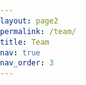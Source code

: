 ```yaml
---
layout: page2
permalink: /team/
title: Team
nav: true
nav_order: 3
---
```


<html lang="en">
<head>
    <meta charset="UTF-8">
    <meta name="viewport" content="width=device-width, initial-scale=1.0">
    <title>Team Page</title>
    <style>
        body {
            font-family: Arial, sans-serif;
            margin: 0;
            padding: 0;
        }

        .team-container {
            text-align: left;
            padding: 0px;
            max-width: 1200px;
            margin: 0 auto;
        }

        .organization-container {
            text-align: left;
            background-color: #EBF8FF;
            padding-top: 50px; /* Kun top-padding */
            margin: 0; /* Fjern automatisk margin */
            width: 100%; /* Sørg for at boksen fylder hele bredden */
            box-sizing: border-box; /* Sørg for at padding og border inkluderes i elementets totale bredde */
        }

        .intro-section {
            background-color: #6A5B4E; 
            padding: 60px; /* Tilføj lidt padding */
            text-align: left; /* Center tekst og billede */
            width: 100%; /* Fuld bredde */
            box-sizing: border-box; /* Inkluder padding i bredden */
        }

        .team-intro {
            margin: 0 150px; /* Juster marginen som ønsket */
            font-size: 35px; /* Juster skriftstørrelsen */
            line-height: 1.9; /* Øg linjehøjden for bedre læsbarhed */
            text-align: center; /* Center tekst og billede */
            /*font-weight: bold; */
        }


        .team-section {
            background-color: #E6DED0; 
            padding: 15px; /* Tilføj lidt padding */
            text-align: left; /* Center tekst og billede */
            width: 100%; /* Fuld bredde */
            box-sizing: border-box; /* Inkluder padding i bredden */
        }

        .team-title {
        color: #062a40; /* Mørkeblå farve */
        }


        .tab-container {
            display: flex;
            justify-content: center;
            margin-bottom: 20px;
            border-bottom: 2px solid #ccc;
            position: relative;
        }

        .tab-button {
            background-color: transparent;
            border: none;
            padding: 10px 10px;
            cursor: pointer;
            font-size: 25px;
            font-weight: normal;
            color: #666;
            transition: color 0.3s;
            position: relative;
            text-align: center;
            flex: 1;
        }

        .tab-button.active {
            font-weight: bold;
            color: #000;
        }

        .tab-button.active::after {
            content: '';
            position: absolute;
            left: 0;
            bottom: -1px;
            width: 100%;
            height: 2px;
            background-color: #001a33;
            border-radius: 1px;
        }

        .tab-button:hover {
            color: #333;
        }

        .tab-content {
            display: none;
            padding: 20px;
        }

        .team-grid {
            display: grid;
            grid-template-columns: repeat(auto-fill, minmax(220px, 1fr));
            gap: 20px;
            padding: 0;
        }

        .team-member {
            text-align: left;
            cursor: pointer;
            transition: none;
        }

        .team-member img {
            width: 100%;
            height: auto;
            object-fit: cover;
            border: none;
            margin-bottom: 10px;
            display: block;
        }

        .team-member h3 {
            margin: 10px 0 5px;
            font-weight: bold;
            font-size: 24px;
        }

        .team-member p {
            color: #666;
            margin: 0;
            font-size: 20px;
        }

        .modal {
            display: none;
            position: fixed;
            z-index: 1;
            left: 0;
            top: 0;
            width: 100%;
            height: 100%;
            overflow: auto;
            background-color: rgba(0, 0, 0, 0.6);
            backdrop-filter: blur(5px);
        }

        .modal-content {
            background-color: #fff;
            margin: 5% auto;
            padding: 20px;
            width: 60%;
            max-width: 600px;
            text-align: left;
            position: relative;
            border-radius: 0;
        }

        .modal img {
            width: 100%;
            height: auto;
            object-fit: cover;
            border: none;
            margin-bottom: 20px;
        }

        .close {
            color: #aaa;
            font-size: 28px;
            font-weight: bold;
            position: absolute;
            top: 10px;
            right: 20px;
        }

        .close:hover,
        .close:focus {
            color: black;
            text-decoration: none;
            cursor: pointer;
        }

        .modal h3 {
            margin: 10px 0 5px;
            font-weight: bold;
            font-size: 24px;
        }

        .modal p {
            color: #666;
            margin: 0;
        }

        .modal .additional-details {
            color: #000 !important;
            margin-top: 15px;
        }
        
        /* Styling for links */
        a {
            color: #007bff; /* Blå farve */
            text-decoration: none; /* Fjern understregning */
        }

        a:hover {
            text-decoration: underline; /* Understregning ved hover */
        }

        /* Styling for links inde i modals */
        .modal a {
            color: #007bff; /* Blå farve */
        }

        .modal a:hover {
            text-decoration: underline; /* Understregning ved hover */
        }

        /* Styling for Organization sektion */
        .organization-section {
            background-color: #EBF8FF; /* Lys blå baggrundsfarve */
            padding: 50px; /* Tilføj lidt padding */
            text-align: left; /* Center tekst og billede */
            width: 100%; /* Fuld bredde */
            box-sizing: border-box; /* Inkluder padding i bredden */
        }

        .organization-section img {
            max-width: 100%; /* Sørg for, at billedet ikke overskrider containerens bredde */
            height: auto; /* Bevar billedets aspektforhold */
            border: none; /* Ingen kantlinje */
        }

        /* Container inden i Organization sektionen for at centrere indhold */
        .organization-section .container {
            max-width: 1250px; /* Max bredde for indholdet */
            margin: 0 auto; /* Center containeren */
            padding: 0 30px; /* Padding på siderne */
        }

        /* For store skærme, fx desktop */
        .team-grid {
            grid-template-columns: repeat(4, 1fr); /* 4 kolonner på store skærme */
            gap: 30px;
        }

        /* For mellemstore skærme, fx tablets og mindre desktops */
        @media only screen and (max-width: 1200px) {
            .team-grid {
                grid-template-columns: repeat(3, 1fr); /* 3 kolonner på mellemstore skærme */
                gap: 25px;
            }

            .team-member {
                transform: scale(0.95); /* Let skaleret */
            }
        }

        /* For mindre tablets og store mobilskærme */
        @media only screen and (max-width: 992px) {
            .team-grid {
                grid-template-columns: repeat(2, 1fr); /* 2 kolonner på mindre tablets */
                gap: 20px;
            }

            .team-member {
                transform: scale(0.9); /* Skalerer en smule ned */
            }
        }

        /* Dette er media queries for små skærme (mobil) */
        @media only screen and (max-width: 768px) {
            .team-grid {
                grid-template-columns: 1fr; /* 1 kolonne på helt små skærme */
                gap: 15px;
            }

            .team-member {
                transform: scale(0.85); /* Skalerer boksene lidt ned */
            }

            /* Her er de andre ændringer for små skærme */
            .team-container, .organization-container, .intro-section, .team-section {
                padding: 10px;
                margin: 0;
            }

            .team-intro {
                margin: 0 15px;
                font-size: 20px;
            }

            .team-title {
                font-size: 24px;
            }

            .tab-button {
                font-size: 16px; /* Mindre skriftstørrelse til tabs */
                padding: 8px;
            }

            .modal-content {
                width: 90%; /* Mindre modal bredde */
                margin: 10% auto;
                padding: 15px;
            }

            .organization-section {
                padding: 30px 10px;
            }

            .organization-section .container {
                padding: 0;
            }

            .team-member h3 {
                font-size: 18px;
            }

            .team-member p {
                font-size: 16px;
            }

            .team-intro p {
                font-size: 18px; /* Tilpas skriftstørrelsen på intro-teksten */
            }
        }

    </style>
</head>
<body>
    <div class="intro-section">
    <div style="height: 0px;"></div>
    <!-- Intro-sektion -->
    <div class="team-intro">
        <p style="color: #f2e6d9;">Welcome to our interdisciplinary team! Here, you can meet the members of DEPICT. Our strength lies in the diverse expertise of our members, who drive our projects to optimize imaging techniques and enhance diagnostic capabilities.</p>
    </div>
    <div style="height: 0px;"></div>
</div>


    <div class="team-section">
    <div class="team-container">
    <div style="height: 50px;"></div>
    <h1 class="team-title">Team</h1>
    <div style="height: 65px;"></div>
        <div class="tab-container">
            <button class="tab-button" onclick="showTab('center-managers')">Center Managers</button>
            <button class="tab-button" onclick="showTab('steering-committee')">Steering Committee</button>
            <button class="tab-button" onclick="showTab('ai-research-directors')">AI Research Directors</button>
            <button class="tab-button" onclick="showTab('board-of-directors')">Board of Directors</button>
        </div>

        <div style="height: 10px;"></div>

        <!-- Center Managers -->
        <div id="center-managers" class="tab-content">
            <div class="team-grid">
                <div class="team-member" onclick="openModal('modal1')">
                    <img src="/assets/img/Portræt_Flemming.jpg" alt="Flemming Littrup Andersen">
                    <h3>Flemming Littrup Andersen</h3>
                    <p>Lead Data Scientist </p>
                </div>
                <div class="team-member" onclick="openModal('modal2')">
                    <img src="/assets/img/Portræt_Adam.jpg" alt="Adam Espe Hansen">
                    <h3>Adam Espe Hansen</h3>
                    <p>Professor</p>
                </div>
            </div>
        </div>

        <!-- Steering Committee -->
        <div id="steering-committee" class="tab-content" style="display:none;">
            <div class="team-grid">
                <div class="team-member" onclick="openModal('modal3')">
                    <img src="/assets/img/paceholder_person.jpg" alt="Jann Mortensen">
                    <h3>Jann Mortensen</h3>
                    <p>Professor, Chief Physician</p>
                </div>
                <div class="team-member" onclick="openModal('modal4')">
                    <img src="/assets/img/Portræt_Flemming.jpg" alt="Flemming Littrup Andersen">
                    <h3>Flemming Littrup Andersen</h3>
                    <p>Lead Data Scientist</p>
                </div>
                <div class="team-member" onclick="openModal('modal5')">
                    <img src="/assets/img/paceholder_person.jpg" alt="Claes Ladefoged">
                    <h3>Claes Ladefoged</h3>
                    <p>Postdoc</p>
                </div>
                <div class="team-member" onclick="openModal('modal6')">
                    <img src="/assets/img/Portræt_Adam.jpg" alt="Adam Espe Hansen">
                    <h3>Adam Espe Hansen</h3>
                    <p>Professor</p>
                </div>
                <div class="team-member" onclick="openModal('modal7')">
                    <img src="/assets/img/paceholder_person.jpg" alt="Michael Bachmann">
                    <h3>Michael Bachmann</h3>
                    <p>Professor, Chief Physician</p>
                </div>
                <div class="team-member" onclick="openModal('modal8')">
                    <img src="/assets/img/paceholder_person.jpg" alt="Jonathan Carlsen">
                    <h3>Jonathan Carlsen</h3>
                    <p>Chief Physician</p>
                </div>
                <div class="team-member" onclick="openModal('modal9')">
                    <img src="/assets/img/paceholder_person.jpg" alt="Martin Lundsgaard">
                    <h3>Martin Lundsgaard</h3>
                    <p>Chief Physician</p>
                </div>
                <div class="team-member" onclick="openModal('modal10')">
                    <img src="/assets/img/paceholder_person.jpg" alt="Ian Law">
                    <h3>Ian Law</h3>
                    <p>Professor, Chief Physician</p>
                </div>
                <div class="team-member" onclick="openModal('modal11')">
                    <img src="/assets/img/paceholder_person.jpg" alt="Ida Robsøe">
                    <h3>Ida Robsøe</h3>
                    <p>Chief Bioanalyst</p>
                </div>
                <div class="team-member" onclick="openModal('modal12')">
                    <img src="/assets/img/paceholder_person.jpg" alt="Johnny Madelung">
                    <h3>Johnny Madelung</h3>
                    <p>Lead Radiographer</p>
                </div>
            </div>
        </div>

        <!-- AI Research Directors -->
        <div id="ai-research-directors" class="tab-content" style="display:none;">
            <div class="team-grid">
                <div class="team-member" onclick="openModal('modal13')">
                    <img src="/assets/img/paceholder_person.jpg" alt="Claes Ladefoged">
                    <h3>Claes Ladefoged</h3>
                    <p>Postdoc</p>
                </div>
                <div class="team-member" onclick="openModal('modal14')">
                    <img src="/assets/img/paceholder_person.jpg" alt="Michael Bachmann">
                    <h3>Michael Bachmann</h3>
                    <p>Professor, Chief Physician</p>
                </div>
            </div>
        </div>

        <!-- Board of Directors -->
        <div id="board-of-directors" class="tab-content" style="display:none;">
            <div class="team-grid">
                <div class="team-member" onclick="openModal('modal15')">
                    <img src="/assets/img/paceholder_person.jpg" alt="Malene Fischer">
                    <h3>Malene Fischer</h3>
                    <p>Director of Research</p>
                </div>
                <div class="team-member" onclick="openModal('modal16')">
                    <img src="/assets/img/paceholder_person.jpg" alt="Martin Lundsgaard">
                    <h3>Martin Lundsgaard</h3>
                    <p>Chief Physician</p>
                </div>
            </div>
        </div>

        <!-- Placeholder for footer positioning -->
        <div style="height: 50px;"></div>
    </div>
    </div>

    <!-- Organization sektion -->
    <div class="organization-section">
    <div class="container">
        <h1 class="team-title">Organization</h1>
        <img src="/assets/img/Organisationsdiagram.png" alt="Organizational Diagram">
    </div>
    </div>

    <!-- Modals -->
    <div id="modal1" class="modal">
        <div class="modal-content">
            <span class="close" onclick="closeModal('modal1')">&times;</span>
            <img src="/assets/img/Portræt_Flemming.jpg" alt="Flemming Littrup Andersen">
            <h3>Flemming Littrup Andersen</h3>
            <p>Datachef</p>
            <p class="additional-details">
                <a href="https://research.regionh.dk/da/persons/flemming-littrup-andersen" target="_blank">Flemming Littrup Andersen</a> is a Lead Data Scientist at Rigshospitalet, specializing in PET imaging, artificial intelligence, dataflow, and image modeling. He holds a PhD and brings extensive expertise to his role in advancing these fields.
                <br><br>
                Email: <a href="mailto:flemming.andersen@regionh.dk">flemming.andersen@regionh.dk</a>
                <br>
                Phone: <a href="tel:+4535458143">+45 35-45 81-43</a>
                <br>
                Location: 3982, Clinical Physiology and Nuclear Medicine
            </p>
        </div>
    </div>

    <div id="modal2" class="modal">
        <div class="modal-content">
            <span class="close" onclick="closeModal('modal2')">&times;</span>
            <img src="/assets/img/Portræt_Adam.jpg" alt="Adam Espe Hansen">
            <h3>Adam Espe Hansen</h3>
            <p>Professor</p>
            <p class="additional-details">
                <a href="https://research.regionh.dk/da/persons/adam-espe-hansen" target="_blank">Adam Espe Hansen</a> is a Clinical Professor of Radiology with a special focus on Magnetic Resonance Imaging (MRI) Physics.
                <br><br>
                Email: <a href="mailto:adam.espe.hansen@regionh.dk">adam.espe.hansen@regionh.dk</a>
                <br>
                Phone: <a href="tel:+4535458460">+45 35-45 84-60</a>
                <br>
                Location: 3023, Radiology and Scanning
            </p>
        </div>
    </div>


    <div id="modal3" class="modal">
        <div class="modal-content">
            <span class="close" onclick="closeModal('modal3')">&times;</span>
            <img src="/assets/img/paceholder_person.jpg" alt="Jann Mortensen">
            <h3>Jann Mortensen</h3>
            <p>Professor, Chief Physician, Dr. Med</p>
            <p class="additional-details">
                Email: <a href="mailto:jann.mortensen@regionh.dk">jann.mortensen@regionh.dk</a>
                <br>
                Phone: <a href="tel:+4535451716">+45 35-45 17-16</a>
                <br>
                Location: 4011, Clinical Physiology and Nuclear Medicines
            </p>
        </div>
    </div>


    <div id="modal4" class="modal">
        <div class="modal-content">
            <span class="close" onclick="closeModal('modal4')">&times;</span>
            <img src="/assets/img/Portræt_Flemming.jpg" alt="Flemming Littrup Andersen">
            <h3>Flemming Littrup Andersen</h3>
            <p>Datachef</p>
            <p class="additional-details">
                <a href="https://research.regionh.dk/da/persons/flemming-littrup-andersen" target="_blank">Flemming Littrup Andersen</a> is a Lead Data Scientist at Rigshospitalet, specializing in PET imaging, artificial intelligence, dataflow, and image modeling. He holds a PhD and brings extensive expertise to his role in advancing these fields.
                <br><br>
                Email: <a href="mailto:flemming.andersen@regionh.dk">flemming.andersen@regionh.dk</a>
                <br>
                Phone: <a href="tel:+4535458143">+45 35-45 81-43</a>
                <br>
                Location: 3982, Clinical Physiology and Nuclear Medicine
            </p>
        </div>
    </div>

    <div id="modal5" class="modal">
        <div class="modal-content">
            <span class="close" onclick="closeModal('modal5')">&times;</span>
            <img src="/assets/img/paceholder_person.jpg" alt="Claes Ladefoged">
            <h3>Claes Ladefoged</h3>
            <p>Postdoc</p>
            <p class="additional-details">
                Email: <a href="mailto:claes.noehr.ladefoged@regionh.dk">claes.noehr.ladefoged@regionh.dk</a>
                <br>
                Phone: <a href="tel:+4535454790">+45 35-45 47-90</a>
                <br>
                Location: 3982, Clinical Physiology and Nuclear Medicine
            </p>
        </div>
    </div>

    <div id="modal6" class="modal">
        <div class="modal-content">
            <span class="close" onclick="closeModal('modal6')">&times;</span>
            <img src="/assets/img/Portræt_Adam.jpg" alt="Adam Espe Hansen">
            <h3>Adam Espe Hansen</h3>
            <p>Professor</p>
            <p class="additional-details">
                <a href="https://research.regionh.dk/da/persons/adam-espe-hansen" target="_blank">Adam Espe Hansen</a> is a Clinical Professor of Radiology with a special focus on Magnetic Resonance Imaging (MRI) Physics.
                <br><br>
                Email: <a href="mailto:adam.espe.hansen@regionh.dk">adam.espe.hansen@regionh.dk</a>
                <br>
                Phone: <a href="tel:+4535458460">+45 35-45 84-60</a>
                <br>
                Location: 3023, Radiology and Scanning
            </p>
        </div>
    </div>

    <div id="modal7" class="modal">
        <div class="modal-content">
            <span class="close" onclick="closeModal('modal7')">&times;</span>
            <img src="/assets/img/paceholder_person.jpg" alt="Michael Bachmann">
            <h3>Michael Bachmann</h3>
            <p>Professor, Chief Physician</p>
            <p class="additional-details">
                Email: <a href="mailto:mbn@dadlnet.dk">mbn@dadlnet.dk</a>
                <br>
                Phone: <a href="tel:+4535453419">+45 35-45 34-19</a>
                <br>
                Location: 3023, Radiology and Scanning
            </p>
        </div>
    </div>

    <div id="modal8" class="modal">
        <div class="modal-content">
            <span class="close" onclick="closeModal('modal8')">&times;</span>
            <img src="/assets/img/paceholder_person.jpg" alt="Jonathan Carlsen">
            <h3>Jonathan Carlsen</h3>
            <p>Chief Physician</p>
            <p class="additional-details">
                Email: <a href="mailto:jonathan.frederik.carlsen@regionh.dk">jonathan.frederik.carlsen@regionh.dk</a>
                <br>
                Location: 2023, Radiology and Scanning
            </p>
        </div>
    </div>

    <div id="modal9" class="modal">
        <div class="modal-content">
            <span class="close" onclick="closeModal('modal9')">&times;</span>
            <img src="/assets/img/paceholder_person.jpg" alt="Martin Lundsgaard">
            <h3>Martin Lundsgaard</h3>
            <p>Chief Physician</p>
            <p class="additional-details">
                Email: <a href="mailto:martin.lundsgaard.hansen@regionh.dk">martin.lundsgaard.hansen@regionh.dk</a>
                <br>
                Phone: <a href="tel:+4521600236">+45 21-60 02-36</a>
                <br>
                Location: 2023, Radiology and Scanning
            </p>
        </div>
    </div>

    <div id="modal10" class="modal">
        <div class="modal-content">
            <span class="close" onclick="closeModal('modal10')">&times;</span>
            <img src="/assets/img/paceholder_person.jpg" alt="Ian Law">
            <h3>Ian Law</h3>
            <p>Professor, Chief Physician </p>
            <p class="additional-details">
                Email: <a href="mailto:ian.law@regionh.dk">ian.law@regionh.dk</a>
                <br>
                Phone: <a href="tel:+4530295122">+45 30-29 51-22 </a>
                <br>
                Location: 3982, Radiology and Scanning
            </p>
        </div>
    </div>

    <div id="modal11" class="modal">
        <div class="modal-content">
            <span class="close" onclick="closeModal('modal11')">&times;</span>
            <img src="/assets/img/paceholder_person.jpg" alt="Ida Robsøe">
            <h3>Ida Robsøe</h3>
            <p>Chief Bioanalyst</p>
            <p class="additional-details">
                Email: <a href="mailto:ida.robsoee@regionh.dk">ida.robsoee@regionh.dk</a>
                <br>
                Phone: <a href="tel:+4535459503">+45 35-45 95-03 </a>
                <br>
                Location: 4011, Radiology and Scanning
            </p>
        </div>
    </div>

    <div id="modal12" class="modal">
        <div class="modal-content">
            <span class="close" onclick="closeModal('modal12')">&times;</span>
            <img src="/assets/img/paceholder_person.jpg" alt="Johnny Madelung">
            <h3>Johnny Madelung</h3>
            <p>Lead Radiographer</p>
            <p class="additional-details">
                Email: <a href="mailto:johnny.madelung@regionh.dk">johnny.madelung@regionh.dk</a>
                <br>
                Phone: <a href="tel:+4535451666">+45 35-45 16-66 </a>
                <br>
                Location: 2023, Radiology and Scanning
            </p>
        </div>
    </div>

    <div id="modal13" class="modal">
        <div class="modal-content">
            <span class="close" onclick="closeModal('modal13')">&times;</span>
            <img src="/assets/img/paceholder_person.jpg" alt="Claes Ladefoged">
            <h3>Claes Ladefoged</h3>
            <p>Postdoc</p>
            <p class="additional-details">
                Email: <a href="mailto:claes.noehr.ladefoged@regionh.dk">claes.noehr.ladefoged@regionh.dk</a>
                <br>
                Phone: <a href="tel:+4535454790">+45 35-45 47-90</a>
                <br>
                Location: 3982, Clinical Physiology and Nuclear Medicine
            </p>
        </div>
    </div>

    <div id="modal14" class="modal">
        <div class="modal-content">
            <span class="close" onclick="closeModal('modal14')">&times;</span>
            <img src="/assets/img/paceholder_person.jpg" alt="Michael Bachmann">
            <h3>Michael Bachmann Nielsen</h3>
            <p>Professor, Chief Physician</p>
            <p class="additional-details">
                Email: <a href="mailto:mbn@dadlnet.dk">mbn@dadlnet.dk</a>
                <br>
                Phone: <a href="tel:+4535453419">+45 35-45 34-19</a>
                <br>
                Location: 3023, Radiology and Scanning
            </p>
        </div>
    </div>

    <div id="modal15" class="modal">
        <div class="modal-content">
            <span class="close" onclick="closeModal('modal15')">&times;</span>
            <img src="/assets/img/paceholder_person.jpg" alt="Malene Fischer">
            <h3>Malene Fischer</h3>
            <p>Director of Research</p>
            <p class="additional-details">
                Email: <a href="mailto:barbara.malene.fischer@regionh.dk">barbara.malene.fischer@regionh.dk</a>
                <br>
                Phone: <a href="tel:+4522266045">+45 22-26 60-45</a>
                <br>
                Location: Management Office
            </p>
        </div>
    </div>

    <div id="modal16" class="modal">
        <div class="modal-content">
            <span class="close" onclick="closeModal('modal16')">&times;</span>
            <img src="/assets/img/paceholder_person.jpg" alt="Martin Lundsgaard">
            <h3>Martin Lundsgaard</h3>
            <p>Position 2</p>
            <p class="additional-details">Martin Lundsgaard bidrager med sin viden om projektledelse og sikrer effektiv eksekvering af strategiske initiativer.</p>
        </div>
    </div>


    <script>
        function showTab(tabId) {
            var tabs = document.getElementsByClassName('tab-content');
            for (var i = 0; i < tabs.length; i++) {
                tabs[i].style.display = 'none';
            }

            var buttons = document.getElementsByClassName('tab-button');
            for (var i = 0; i < buttons.length; i++) {
                buttons[i].classList.remove('active');
            }

            document.getElementById(tabId).style.display = 'block';
            event.currentTarget.classList.add('active');
        }

        function openModal(modalId) {
            document.getElementById(modalId).style.display = "block";
        }

        function closeModal(modalId) {
            document.getElementById(modalId).style.display = "none";
        }

        // Viser den første tab som standard
        document.getElementsByClassName('tab-button')[0].click();
    </script>
</body>
</html>


